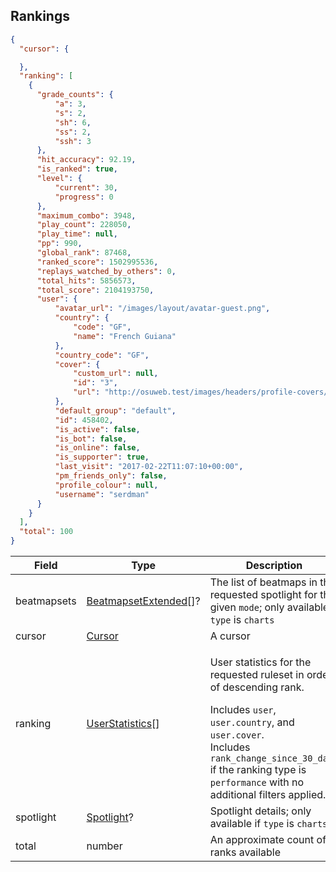 ## Rankings
```json
{
  "cursor": {

  },
  "ranking": [
    {
      "grade_counts": {
          "a": 3,
          "s": 2,
          "sh": 6,
          "ss": 2,
          "ssh": 3
      },
      "hit_accuracy": 92.19,
      "is_ranked": true,
      "level": {
          "current": 30,
          "progress": 0
      },
      "maximum_combo": 3948,
      "play_count": 228050,
      "play_time": null,
      "pp": 990,
      "global_rank": 87468,
      "ranked_score": 1502995536,
      "replays_watched_by_others": 0,
      "total_hits": 5856573,
      "total_score": 2104193750,
      "user": {
          "avatar_url": "/images/layout/avatar-guest.png",
          "country": {
              "code": "GF",
              "name": "French Guiana"
          },
          "country_code": "GF",
          "cover": {
              "custom_url": null,
              "id": "3",
              "url": "http://osuweb.test/images/headers/profile-covers/c3.jpg"
          },
          "default_group": "default",
          "id": 458402,
          "is_active": false,
          "is_bot": false,
          "is_online": false,
          "is_supporter": true,
          "last_visit": "2017-02-22T11:07:10+00:00",
          "pm_friends_only": false,
          "profile_colour": null,
          "username": "serdman"
      }
    }
  ],
  "total": 100
}
```

Field          | Type                                         | Description
-------------- | -------------------------------------------- | -----------
beatmapsets    | [BeatmapsetExtended](#beatmapsetextended)[]? | The list of beatmaps in the requested spotlight for the given `mode`; only available if `type` is `charts`
cursor         | [Cursor](#cursor)                            | A cursor
ranking        | [UserStatistics](#userstatistics)[]          | <p>User statistics for the requested ruleset in order of descending rank.</p>Includes `user`, `user.country`, and `user.cover`.<br/>Includes `rank_change_since_30_days` if the ranking type is `performance` with no additional filters applied.
spotlight      | [Spotlight](#spotlight)?                     | Spotlight details; only available if `type` is `charts`
total          | number                                       | An approximate count of ranks available
